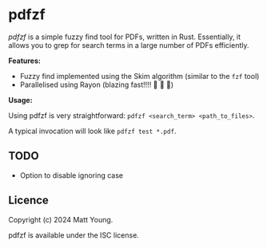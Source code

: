 # pdfzf
_pdfzf_ is a simple fuzzy find tool for PDFs, written in Rust. Essentially, it allows you to grep for search
terms in a large number of PDFs efficiently.

**Features:**

- Fuzzy find implemented using the Skim algorithm (similar to the `fzf` tool)
- Parallelised using Rayon (blazing fast!!!! :rocket: :rocket: :rocket:)

**Usage:**

Using pdfzf is very straightforward: `pdfzf <search_term> <path_to_files>`.

A typical invocation will look like `pdfzf test *.pdf`.

## TODO
- Option to disable ignoring case

## Licence
Copyright (c) 2024 Matt Young.

pdfzf is available under the ISC license.
